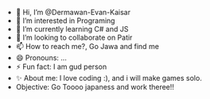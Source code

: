 - 👋 Hi, I’m @Dermawan-Evan-Kaisar
- 👀 I’m interested in Programing
- 🌱 I’m currently learning C# and JS
- 💞️ I’m looking to collaborate on Patir
- 📫 How to reach me?, Go Jawa and find me 
- 😄 Pronouns: ...
- ⚡ Fun fact: I am gud person
- ✨ About me: I love coding :), and i will make games solo.
- Objective: Go Toooo japaness and work theree!!

<!---
Dermawan-Evan-Kaisar/Dermawan-Evan-Kaisar is a ✨ special ✨ repository because its `README.md` (this file) appears on your GitHub profile.
You can click the Preview link to take a look at your changes.
--->
